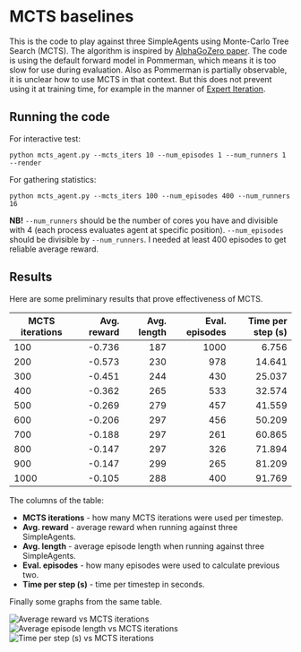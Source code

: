 # MCTS baselines

This is the code to play against three SimpleAgents using Monte-Carlo Tree Search (MCTS). The algorithm is inspired by [AlphaGoZero paper](https://deepmind.com/documents/119/agz_unformatted_nature.pdf). The code is using the default forward model in Pommerman, which means it is too slow for use during evaluation. Also as Pommerman is partially observable, it is unclear how to use MCTS in that context. But this does not prevent using it at training time, for example in the manner of [Expert Iteration](https://arxiv.org/abs/1705.08439).

## Running the code

For interactive test:
```
python mcts_agent.py --mcts_iters 10 --num_episodes 1 --num_runners 1 --render
```
For gathering statistics:
```
python mcts_agent.py --mcts_iters 100 --num_episodes 400 --num_runners 16
```
**NB!** `--num_runners` should be the number of cores you have and divisible with 4 (each process evaluates agent at specific position). `--num_episodes` should be divisible by `--num_runners`. I needed at least 400 episodes to get reliable average reward.

## Results

Here are some preliminary results that prove effectiveness of MCTS.

| MCTS iterations | Avg. reward | Avg. length | Eval. episodes | Time per step (s) |
| --- | ---: | ---: | ---: | ---: |
| 100 | -0.736 | 187 | 1000 | 6.756 |
| 200 | -0.573 | 230 | 978 | 14.641 |
| 300 | -0.451 | 244 | 430 | 25.037 |
| 400 | -0.362 | 265 | 533 | 32.574 |
| 500 | -0.269 | 279 | 457 | 41.559 |
| 600 | -0.206 | 297 | 456 | 50.209 |
| 700 | -0.188 | 297 | 261 | 60.865 |
| 800 | -0.147 | 297 | 326 | 71.894 |
| 900 | -0.147 | 299 | 265 | 81.209 |
| 1000 | -0.105 | 288 | 400 | 91.769 |

The columns of the table:
* **MCTS iterations** - how many MCTS iterations were used per timestep.
* **Avg. reward** - average reward when running against three SimpleAgents.
* **Avg. length** - average episode length when running against three SimpleAgents.
* **Eval. episodes** - how many episodes were used to calculate previous two.
* **Time per step (s)** - time per timestep in seconds.

Finally some graphs from the same table.

![Average reward vs MCTS iterations](/mcts/images/avg_reward_vs_mcts_iters.png)
![Average episode length vs MCTS iterations](/mcts/images/avg_length_vs_mcts_iters.png)
![Time per step (s) vs MCTS iterations](/mcts/images/time_per_step_vs_mcts_iters.png)
